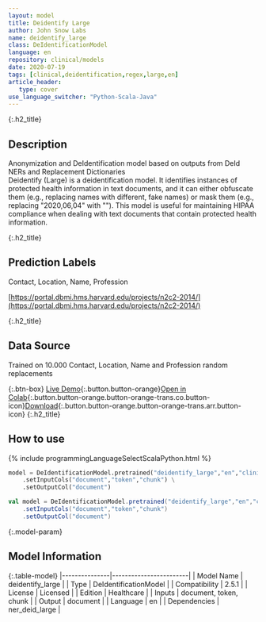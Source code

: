 ```yaml
---
layout: model
title: Deidentify Large
author: John Snow Labs
name: deidentify_large
class: DeIdentificationModel
language: en
repository: clinical/models
date: 2020-07-19
tags: [clinical,deidentification,regex,large,en]
article_header:
   type: cover
use_language_switcher: "Python-Scala-Java"
---
```


{:.h2_title}
## Description
Anonymization and DeIdentification model based on outputs from DeId NERs and Replacement Dictionaries  
Deidentify (Large) is a deidentification model. It identifies instances of protected health information in text documents, and it can either obfuscate them (e.g., replacing names with different, fake names) or mask them (e.g., replacing "2020,06,04" with "<DATE>"). This model is useful for maintaining HIPAA compliance when dealing with text documents that contain protected health information.

{:.h2_title}
## Prediction Labels
Contact, Location, Name, Profession

[https://portal.dbmi.hms.harvard.edu/projects/n2c2-2014/](https://portal.dbmi.hms.harvard.edu/projects/n2c2-2014/)

{:.h2_title}
## Data Source
Trained on 10.000 Contact, Location, Name and Profession random replacements

{:.btn-box}
[Live Demo](https://demo.johnsnowlabs.com/healthcare/DEID_PHI_TEXT){:.button.button-orange}[Open in Colab](https://colab.research.google.com/github/JohnSnowLabs/spark-nlp-workshop/blob/master/tutorials/Certification_Trainings/Healthcare/4.Clinical_DeIdentificiation.ipynb){:.button.button-orange.button-orange-trans.co.button-icon}[Download](https://s3.amazonaws.com/auxdata.johnsnowlabs.com/clinical/models/deidentify_large_en_2.5.1_2.4_1595199111307.zip){:.button.button-orange.button-orange-trans.arr.button-icon}
{:.h2_title}
## How to use 
<div class="tabs-box" markdown="1">

{% include programmingLanguageSelectScalaPython.html %}

```python
model = DeIdentificationModel.pretrained("deidentify_large","en","clinical/models") \
	.setInputCols("document","token","chunk") \
	.setOutputCol("document")
```

```scala
val model = DeIdentificationModel.pretrained("deidentify_large","en","clinical/models")
	.setInputCols("document","token","chunk")
	.setOutputCol("document")
```
</div>



{:.model-param}
## Model Information

{:.table-model}
|---------------|------------------------|
| Model Name    | deidentify_large       |
| Type          | DeIdentificationModel  |
| Compatibility | 2.5.1                  |
| License       | Licensed               |
| Edition       | Healthcare             |
| Inputs        | document, token, chunk |
| Output        | document               |
| Language      | en                     |
| Dependencies  | ner_deid_large         |

